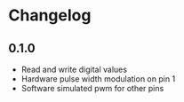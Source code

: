 # Changelog

## 0.1.0

 * Read and write digital values
 * Hardware pulse width modulation on pin 1
 * Software simulated pwm for other pins
